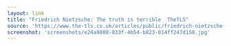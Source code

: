 ```yaml
---
layout: link
title: "Friedrich Nietzsche: The truth is terrible  TheTLS"
source: 'https://www.the-tls.co.uk/articles/public/friedrich-nietzsche-truth-terrible/'
screenshot: 'screenshots/e24a9808-833f-4b54-b823-014ff247d158.jpg'
---
```



